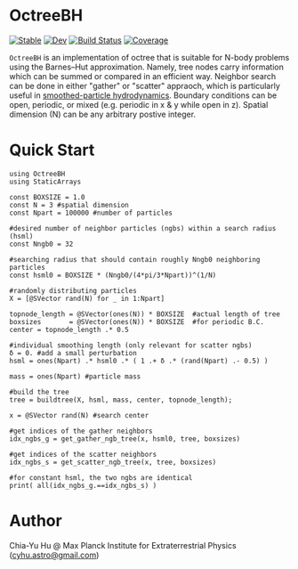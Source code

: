 # OctreeBH

[![Stable](https://img.shields.io/badge/docs-stable-blue.svg)](https://huchiayu.github.io/OctreeBH.jl/stable)
[![Dev](https://img.shields.io/badge/docs-dev-blue.svg)](https://huchiayu.github.io/OctreeBH.jl/dev)
[![Build Status](https://github.com/huchiayu/OctreeBH.jl/workflows/CI/badge.svg)](https://github.com/huchiayu/OctreeBH.jl/actions)
[![Coverage](https://codecov.io/gh/huchiayu/OctreeBH.jl/branch/master/graph/badge.svg)](https://codecov.io/gh/huchiayu/OctreeBH.jl)

```OctreeBH``` is an implementation of octree that is suitable for N-body problems using the Barnes–Hut approximation. Namely, tree nodes carry information which can be summed or compared in an efficient way. Neighbor search can be done in either "gather" or "scatter" appraoch, which is particularly useful in [smoothed-particle hydrodynamics](https://en.wikipedia.org/wiki/Smoothed-particle_hydrodynamics). Boundary conditions can be open, periodic, or mixed (e.g. periodic in x & y while open in z). Spatial dimension (N) can be any arbitrary postive integer.


# Quick Start
```
using OctreeBH
using StaticArrays

const BOXSIZE = 1.0
const N = 3 #spatial dimension
const Npart = 100000 #number of particles

#desired number of neighbor particles (ngbs) within a search radius (hsml)
const Nngb0 = 32

#searching radius that should contain roughly Nngb0 neighboring particles
const hsml0 = BOXSIZE * (Nngb0/(4*pi/3*Npart))^(1/N)

#randomly distributing particles
X = [@SVector rand(N) for _ in 1:Npart]

topnode_length = @SVector(ones(N)) * BOXSIZE  #actual length of tree
boxsizes       = @SVector(ones(N)) * BOXSIZE  #for periodic B.C.
center = topnode_length .* 0.5

#individual smoothing length (only relevant for scatter ngbs)
δ = 0. #add a small perturbation
hsml = ones(Npart) .* hsml0 .* ( 1 .+ δ .* (rand(Npart) .- 0.5) )

mass = ones(Npart) #particle mass

#build the tree
tree = buildtree(X, hsml, mass, center, topnode_length);

x = @SVector rand(N) #search center

#get indices of the gather neighbors
idx_ngbs_g = get_gather_ngb_tree(x, hsml0, tree, boxsizes)

#get indices of the scatter neighbors
idx_ngbs_s = get_scatter_ngb_tree(x, tree, boxsizes)

#for constant hsml, the two ngbs are identical
print( all(idx_ngbs_g.==idx_ngbs_s) )
```

# Author
Chia-Yu Hu @ Max Planck Institute for Extraterrestrial Physics (cyhu.astro@gmail.com)


